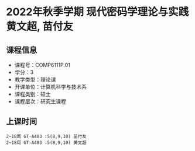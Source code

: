 # 2022年秋季学期 现代密码学理论与实践 黄文超, 苗付友






## 课程信息

- 课程号：COMP6111P.01
- 学分：3
- 教学类型：理论课
- 开课单位：计算机科学与技术系
- 课程类别：硕士
- 课程层次：研究生课程

## 上课时间

```
2~18周 GT-A403 :5(8,9,10) 苗付友
2~18周 GT-A403 :5(8,9,10) 黄文超
```

